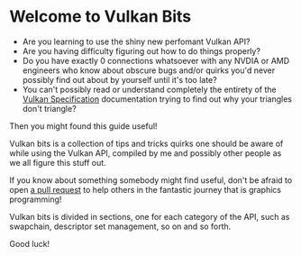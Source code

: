 # Welcome to Vulkan Bits
- Are you learning to use the shiny new perfomant Vulkan API?
- Are you having difficulty figuring out how to do things properly?
- Do you have exactly 0 connections whatsoever with any NVDIA or AMD engineers who know about obscure bugs and/or quirks you'd never possibly find out about by yourself until it's too late?
- You can't possibly read or understand completely the entirety of the [Vulkan Specification](https://registry.khronos.org/vulkan/specs/latest/html/vkspec.html) documentation trying to find out why your triangles don't triangle?

Then you might found this guide useful!

Vulkan bits is a collection of tips and tricks quirks one should be aware of while using the Vulkan API, compiled by me and possibly other people as we all figure this stuff out.

If you know about something somebody might find useful, don't be afraid to open [a pull request](https://github.com/DeltaW0x/vulkan-bits) to help others in the fantastic journey that is graphics programming!

Vulkan bits is divided in sections, one for each category of the API, such as swapchain, descriptor set management, so on and so forth.

Good luck!